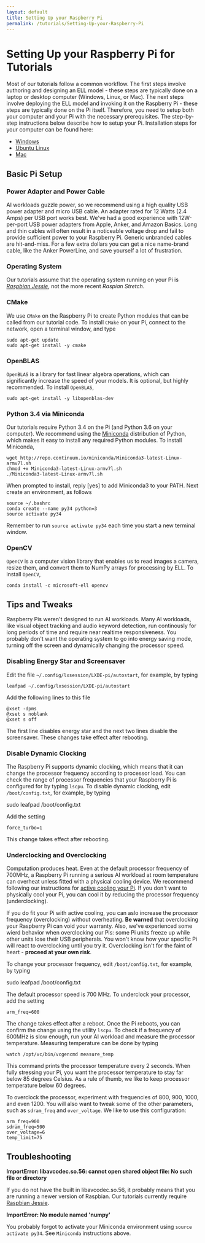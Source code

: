 ```yaml
---
layout: default
title: Setting Up your Raspberry Pi
permalink: /tutorials/Setting-Up-your-Raspberry-Pi
---
```


# Setting Up your Raspberry Pi for Tutorials

Most of our tutorials follow a common workflow. The first steps involve authoring and designing an ELL model - these steps are typically done on a laptop or desktop computer (Windows, Linux, or Mac). The next steps involve deploying the ELL model and invoking it on the Raspberry Pi - these steps are typically done on the Pi itself. Therefore, you need to setup both your computer and your Pi with the necessary prerequisites. The step-by-step instructions below describe how to setup your Pi. Installation steps for your computer can be found here:    

* [Windows](https://github.com/Microsoft/ELL/blob/master/INSTALL-Windows.md)
* [Ubuntu Linux](https://github.com/Microsoft/ELL/blob/master/INSTALL-Ubuntu.md)
* [Mac](https://github.com/Microsoft/ELL/blob/master/INSTALL-Mac.md)

## Basic Pi Setup 

### Power Adapter and Power Cable

AI workloads guzzle power, so we recommend using a high quality USB power adapter and micro USB cable. An adapter rated for 12 Watts (2.4 Amps) per USB port works best. We've had a good experience with 12W-per-port USB power adapters from Apple, Anker, and Amazon Basics. Long and thin cables will often result in a noticeable voltage drop and fail to provide sufficient power to your Raspberry Pi. Generic unbranded cables are hit-and-miss. For a few extra dollars you can get a nice name-brand cable, like the Anker PowerLine, and save yourself a lot of frustration. 

### Operating System
Our tutorials assume that the operating system running on your Pi is [*Raspbian Jessie*](https://downloads.raspberrypi.org/raspbian/images/raspbian-2017-07-05/2017-07-05-raspbian-jessie.zip), not the more recent *Raspian Stretch*. 

### CMake
We use `CMake` on the Raspberry Pi to create Python modules that can be called from our tutorial code. To install `CMake` on your Pi, connect to the network, open a terminal window, and type

    sudo apt-get update
    sudo apt-get install -y cmake 

### OpenBLAS 
`OpenBLAS` is a library for fast linear algebra operations, which can significantly increase the speed of your models. It is optional, but highly recommended. To install `OpenBLAS`,

    sudo apt-get install -y libopenblas-dev

### Python 3.4 via Miniconda
Our tutorials require Python 3.4 on the Pi (and Python 3.6 on your computer). We recommend using the [Miniconda](https://conda.io/miniconda.html) distribution of Python, which makes it easy to install any required Python modules. To install Miniconda,  

    wget http://repo.continuum.io/miniconda/Miniconda3-latest-Linux-armv7l.sh
    chmod +x Miniconda3-latest-Linux-armv7l.sh
    ./Miniconda3-latest-Linux-armv7l.sh

When prompted to install, reply [yes] to add Miniconda3 to your PATH. Next create an environment, as follows 

    source ~/.bashrc 
    conda create --name py34 python=3
    source activate py34

Remember to run `source activate py34` each time you start a new terminal window. 

### OpenCV
`OpenCV` is a computer vision library that enables us to read images a camera, resize them, and convert them to NumPy arrays for processing by ELL. To install `OpenCV`, 

    conda install -c microsoft-ell opencv

## Tips and Tweaks  

Raspberry Pis weren't designed to run AI workloads. Many AI workloads, like visual object tracking and audio keyword detection, run continously for long periods of time and require near realtime responsiveness. You probably don't want the operating system to go into energy saving mode, turning off the screen and dynamically changing the processor speed. 

### Disabling Energy Star and Screensaver

Edit the file `~/.config/lxsession/LXDE-pi/autostart`, for example, by typing

    leafpad ~/.config/lxsession/LXDE-pi/autostart

Add the following lines to this file

    @xset -dpms
    @xset s noblank 
    @xset s off 
 
The first line disables energy star and the next two lines disable the screensaver. These changes take effect after rebooting.

### Disable Dynamic Clocking

The Raspberry Pi supports dynamic clocking, which means that it can change the processor frequency according to processor load. You can check the range of processor frequencies that your Raspberry Pi is configured for by typing `lscpu`. To disable dynamic clocking, edit `/boot/config.txt`, for example, by typing 

   sudo leafpad /boot/config.txt

Add the setting

    force_turbo=1

This change takes effect after rebooting.

### Underclocking and Overclocking

Computation produces heat. Even at the default processor frequency of 700MHz, a Raspberry Pi running a serious AI workload at room temperature can overheat unless fitted with a physical cooling device. We recommend following our instructions for [active cooling your Pi](/ELL/tutorials/Active-Cooling-your-Raspberry-Pi-3/). If you don't want to physically cool your Pi, you can cool it by reducing the processor frequency (underclocking). 

If you do fit your Pi with active cooling, you can aslo increase the processor frequency (overclocking) without overheating. **Be warned** that overclocking your Raspberry Pi can void your warranty. Also, we've experienced some wierd behavior when overclocking our Pis: some Pi units freeze up while other units lose their USB peripherals. You won't know how your specific Pi will react to overclocking until you try it. Overclocking isn't for the faint of heart - **proceed at your own risk**.

To change your processor frequency, edit `/boot/config.txt`, for example, by typing 

   sudo leafpad /boot/config.txt

The default processor speed is 700 MHz. To underclock your processor, add the setting 

    arm_freq=600

The change takes effect after a reboot. Once the Pi reboots, you can confirm the change using the utility `lscpu`. To check if a frequency of 600MHz is slow enough, run your AI workload and measure the processor temperature. Measuring temperature can be done by typing

    watch /opt/vc/bin/vcgencmd measure_temp

This command prints the processor temperature every 2 seconds. When fully stressing your Pi, you want the processor temperature to stay far below 85 degrees Celsius. As a rule of thumb, we like to keep processor temperature below 60 degrees.

To overclock the processor, experiment with frequencies of 800, 900, 1000, and even 1200. You will also want to tweak some of the other parameters, such as `sdram_freq` and `over_voltage`. We like to use this configuration:

    arm_freq=900
    sdram_freq=500
    over_voltage=6
    temp_limit=75

## Troubleshooting

**ImportError: libavcodec.so.56: cannot open shared object file: No such file or directory**

If you do not have the built in libavcodec.so.56, it probably means that you are running a newer version of Raspbian. Our tutorials currently require [Raspbian Jessie](https://downloads.raspberrypi.org/raspbian/images/raspbian-2017-07-05/2017-07-05-raspbian-jessie.zip).


**ImportError: No module named 'numpy'**

You probably forgot to activate your Miniconda environment using `source activate py34`. See `Miniconda` instructions above.
